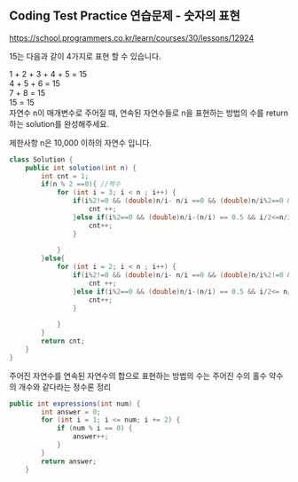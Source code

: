 ## Coding Test Practice 연습문제 - 숫자의 표현

https://school.programmers.co.kr/learn/courses/30/lessons/12924

15는 다음과 같이 4가지로 표현 할 수 있습니다.

1 + 2 + 3 + 4 + 5 = 15 <br>
4 + 5 + 6 = 15 <br>
7 + 8 = 15 <br>
15 = 15 <br>
자연수 n이 매개변수로 주어질 때, 연속된 자연수들로 n을 표현하는 방법의 수를 return하는 solution를 완성해주세요. <br>

제한사항
n은 10,000 이하의 자연수 입니다. <br>


```java
class Solution {
    public int solution(int n) {
        int cnt = 1;
        if(n % 2 ==0){ //짝수
            for (int i = 3; i < n ; i++) {
                if(i%2!=0 && (double)n/i- n/i ==0 && (double)n/i%2==0 && i/2<n/i){
                    cnt ++;
                }else if(i%2==0 && (double)n/i-(n/i) == 0.5 && i/2<=n/i){
                    cnt++;
                }
              
            }
        }else{
            for (int i = 2; i < n ; i++) {
                if(i%2!=0 && (double)n/i- n/i ==0 && (double)n/i%2!=0 && i/2<n/i){
                    cnt ++;
                }else if(i%2==0 && (double)n/i-(n/i) == 0.5 && i/2<= n/i){
                    cnt++;
                }
                
            }
        }
        return cnt;
    }
}
```


주어진 자연수를 연속된 자연수의 합으로 표현하는 방법의 수는 주어진 수의 홀수 약수의 개수와 같다라는 정수론 정리

```java
public int expressions(int num) {
        int answer = 0;
        for (int i = 1; i <= num; i += 2) {
            if (num % i == 0) {
                answer++;
            }
        }
        return answer;
    }
```
